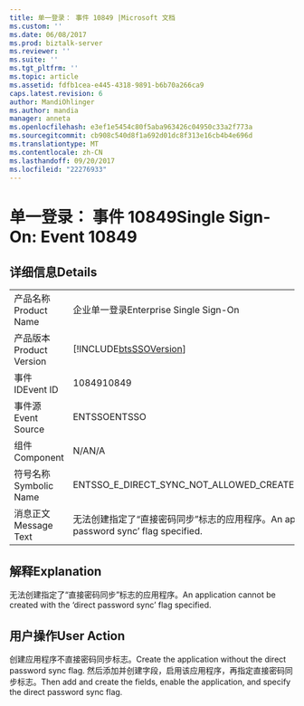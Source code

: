 ```yaml
---
title: 单一登录： 事件 10849 |Microsoft 文档
ms.custom: ''
ms.date: 06/08/2017
ms.prod: biztalk-server
ms.reviewer: ''
ms.suite: ''
ms.tgt_pltfrm: ''
ms.topic: article
ms.assetid: fdfb1cea-e445-4318-9891-b6b70a266ca9
caps.latest.revision: 6
author: MandiOhlinger
ms.author: mandia
manager: anneta
ms.openlocfilehash: e3ef1e5454c80f5aba963426c04950c33a2f773a
ms.sourcegitcommit: cb908c540d8f1a692d01dc8f313e16cb4b4e696d
ms.translationtype: MT
ms.contentlocale: zh-CN
ms.lasthandoff: 09/20/2017
ms.locfileid: "22276933"
---
```

# <a name="single-sign-on-event-10849"></a><span data-ttu-id="3f0c0-102">单一登录： 事件 10849</span><span class="sxs-lookup"><span data-stu-id="3f0c0-102">Single Sign-On: Event 10849</span></span>
## <a name="details"></a><span data-ttu-id="3f0c0-103">详细信息</span><span class="sxs-lookup"><span data-stu-id="3f0c0-103">Details</span></span>  
  
|||  
|-|-|  
|<span data-ttu-id="3f0c0-104">产品名称</span><span class="sxs-lookup"><span data-stu-id="3f0c0-104">Product Name</span></span>|<span data-ttu-id="3f0c0-105">企业单一登录</span><span class="sxs-lookup"><span data-stu-id="3f0c0-105">Enterprise Single Sign-On</span></span>|  
|<span data-ttu-id="3f0c0-106">产品版本</span><span class="sxs-lookup"><span data-stu-id="3f0c0-106">Product Version</span></span>|[!INCLUDE[btsSSOVersion](../includes/btsssoversion-md.md)]|  
|<span data-ttu-id="3f0c0-107">事件 ID</span><span class="sxs-lookup"><span data-stu-id="3f0c0-107">Event ID</span></span>|<span data-ttu-id="3f0c0-108">10849</span><span class="sxs-lookup"><span data-stu-id="3f0c0-108">10849</span></span>|  
|<span data-ttu-id="3f0c0-109">事件源</span><span class="sxs-lookup"><span data-stu-id="3f0c0-109">Event Source</span></span>|<span data-ttu-id="3f0c0-110">ENTSSO</span><span class="sxs-lookup"><span data-stu-id="3f0c0-110">ENTSSO</span></span>|  
|<span data-ttu-id="3f0c0-111">组件</span><span class="sxs-lookup"><span data-stu-id="3f0c0-111">Component</span></span>|<span data-ttu-id="3f0c0-112">N/A</span><span class="sxs-lookup"><span data-stu-id="3f0c0-112">N/A</span></span>|  
|<span data-ttu-id="3f0c0-113">符号名称</span><span class="sxs-lookup"><span data-stu-id="3f0c0-113">Symbolic Name</span></span>|<span data-ttu-id="3f0c0-114">ENTSSO_E_DIRECT_SYNC_NOT_ALLOWED_CREATE</span><span class="sxs-lookup"><span data-stu-id="3f0c0-114">ENTSSO_E_DIRECT_SYNC_NOT_ALLOWED_CREATE</span></span>|  
|<span data-ttu-id="3f0c0-115">消息正文</span><span class="sxs-lookup"><span data-stu-id="3f0c0-115">Message Text</span></span>|<span data-ttu-id="3f0c0-116">无法创建指定了“直接密码同步”标志的应用程序。</span><span class="sxs-lookup"><span data-stu-id="3f0c0-116">An application cannot be created with the ‘direct password sync’ flag specified.</span></span>|  
  
## <a name="explanation"></a><span data-ttu-id="3f0c0-117">解释</span><span class="sxs-lookup"><span data-stu-id="3f0c0-117">Explanation</span></span>  
 <span data-ttu-id="3f0c0-118">无法创建指定了“直接密码同步”标志的应用程序。</span><span class="sxs-lookup"><span data-stu-id="3f0c0-118">An application cannot be created with the ‘direct password sync’ flag specified.</span></span>  
  
## <a name="user-action"></a><span data-ttu-id="3f0c0-119">用户操作</span><span class="sxs-lookup"><span data-stu-id="3f0c0-119">User Action</span></span>  
 <span data-ttu-id="3f0c0-120">创建应用程序不直接密码同步标志。</span><span class="sxs-lookup"><span data-stu-id="3f0c0-120">Create the application without the direct password sync flag.</span></span> <span data-ttu-id="3f0c0-121">然后添加并创建字段，启用该应用程序，再指定直接密码同步标志。</span><span class="sxs-lookup"><span data-stu-id="3f0c0-121">Then add and create the fields, enable the application, and specify the direct password sync flag.</span></span>